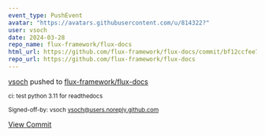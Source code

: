 ```yaml
---
event_type: PushEvent
avatar: "https://avatars.githubusercontent.com/u/814322?"
user: vsoch
date: 2024-03-28
repo_name: flux-framework/flux-docs
html_url: https://github.com/flux-framework/flux-docs/commit/bf12ccfee75eb640c530965cb4d5059f7a7609a8
repo_url: https://github.com/flux-framework/flux-docs
---
```


<a href='https://github.com/vsoch' target='_blank'>vsoch</a> pushed to <a href='https://github.com/flux-framework/flux-docs' target='_blank'>flux-framework/flux-docs</a>

<small>ci: test python 3.11 for readthedocs

Signed-off-by: vsoch <vsoch@users.noreply.github.com></small>

<a href='https://github.com/flux-framework/flux-docs/commit/bf12ccfee75eb640c530965cb4d5059f7a7609a8' target='_blank'>View Commit</a>